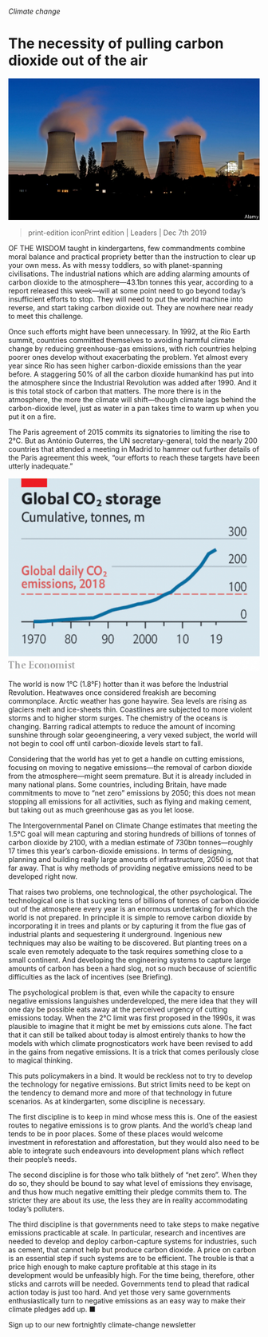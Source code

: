 ###### Climate change

# The necessity of pulling carbon dioxide out of the air 

![image](images/20191207_ldp501.jpg) 

> print-edition iconPrint edition | Leaders | Dec 7th 2019 

OF THE WISDOM taught in kindergartens, few commandments combine moral balance and practical propriety better than the instruction to clear up your own mess. As with messy toddlers, so with planet-spanning civilisations. The industrial nations which are adding alarming amounts of carbon dioxide to the atmosphere—43.1bn tonnes this year, according to a report released this week—will at some point need to go beyond today’s insufficient efforts to stop. They will need to put the world machine into reverse, and start taking carbon dioxide out. They are nowhere near ready to meet this challenge. 

Once such efforts might have been unnecessary. In 1992, at the Rio Earth summit, countries committed themselves to avoiding harmful climate change by reducing greenhouse-gas emissions, with rich countries helping poorer ones develop without exacerbating the problem. Yet almost every year since Rio has seen higher carbon-dioxide emissions than the year before. A staggering 50% of all the carbon dioxide humankind has put into the atmosphere since the Industrial Revolution was added after 1990. And it is this total stock of carbon that matters. The more there is in the atmosphere, the more the climate will shift—though climate lags behind the carbon-dioxide level, just as water in a pan takes time to warm up when you put it on a fire. 

The Paris agreement of 2015 commits its signatories to limiting the rise to 2°C. But as António Guterres, the UN secretary-general, told the nearly 200 countries that attended a meeting in Madrid to hammer out further details of the Paris agreement this week, “our efforts to reach these targets have been utterly inadequate.” 

![image](images/20191207_LDC686.png) 

The world is now 1°C (1.8°F) hotter than it was before the Industrial Revolution. Heatwaves once considered freakish are becoming commonplace. Arctic weather has gone haywire. Sea levels are rising as glaciers melt and ice-sheets thin. Coastlines are subjected to more violent storms and to higher storm surges. The chemistry of the oceans is changing. Barring radical attempts to reduce the amount of incoming sunshine through solar geoengineering, a very vexed subject, the world will not begin to cool off until carbon-dioxide levels start to fall. 

Considering that the world has yet to get a handle on cutting emissions, focusing on moving to negative emissions—the removal of carbon dioxide from the atmosphere—might seem premature. But it is already included in many national plans. Some countries, including Britain, have made commitments to move to “net zero” emissions by 2050; this does not mean stopping all emissions for all activities, such as flying and making cement, but taking out as much greenhouse gas as you let loose. 

The Intergovernmental Panel on Climate Change estimates that meeting the 1.5°C goal will mean capturing and storing hundreds of billions of tonnes of carbon dioxide by 2100, with a median estimate of 730bn tonnes—roughly 17 times this year’s carbon-dioxide emissions. In terms of designing, planning and building really large amounts of infrastructure, 2050 is not that far away. That is why methods of providing negative emissions need to be developed right now. 

That raises two problems, one technological, the other psychological. The technological one is that sucking tens of billions of tonnes of carbon dioxide out of the atmosphere every year is an enormous undertaking for which the world is not prepared. In principle it is simple to remove carbon dioxide by incorporating it in trees and plants or by capturing it from the flue gas of industrial plants and sequestering it underground. Ingenious new techniques may also be waiting to be discovered. But planting trees on a scale even remotely adequate to the task requires something close to a small continent. And developing the engineering systems to capture large amounts of carbon has been a hard slog, not so much because of scientific difficulties as the lack of incentives (see Briefing). 

The psychological problem is that, even while the capacity to ensure negative emissions languishes underdeveloped, the mere idea that they will one day be possible eats away at the perceived urgency of cutting emissions today. When the 2°C limit was first proposed in the 1990s, it was plausible to imagine that it might be met by emissions cuts alone. The fact that it can still be talked about today is almost entirely thanks to how the models with which climate prognosticators work have been revised to add in the gains from negative emissions. It is a trick that comes perilously close to magical thinking. 

This puts policymakers in a bind. It would be reckless not to try to develop the technology for negative emissions. But strict limits need to be kept on the tendency to demand more and more of that technology in future scenarios. As at kindergarten, some discipline is necessary. 

The first discipline is to keep in mind whose mess this is. One of the easiest routes to negative emissions is to grow plants. And the world’s cheap land tends to be in poor places. Some of these places would welcome investment in reforestation and afforestation, but they would also need to be able to integrate such endeavours into development plans which reflect their people’s needs. 

The second discipline is for those who talk blithely of “net zero”. When they do so, they should be bound to say what level of emissions they envisage, and thus how much negative emitting their pledge commits them to. The stricter they are about its use, the less they are in reality accommodating today’s polluters. 

The third discipline is that governments need to take steps to make negative emissions practicable at scale. In particular, research and incentives are needed to develop and deploy carbon-capture systems for industries, such as cement, that cannot help but produce carbon dioxide. A price on carbon is an essential step if such systems are to be efficient. The trouble is that a price high enough to make capture profitable at this stage in its development would be unfeasibly high. For the time being, therefore, other sticks and carrots will be needed. Governments tend to plead that radical action today is just too hard. And yet those very same governments enthusiastically turn to negative emissions as an easy way to make their climate pledges add up. ■ 

Sign up to our new fortnightly climate-change newsletter 

